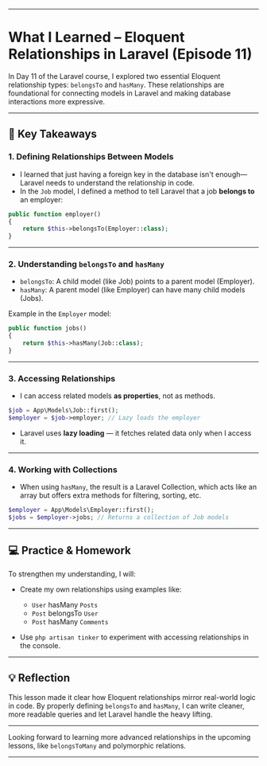 
---

# What I Learned – Eloquent Relationships in Laravel (Episode 11)

In Day 11 of the Laravel course, I explored two essential Eloquent relationship types: `belongsTo` and `hasMany`. These relationships are foundational for connecting models in Laravel and making database interactions more expressive.

---

## 🔑 Key Takeaways

### 1. **Defining Relationships Between Models**

* I learned that just having a foreign key in the database isn't enough—Laravel needs to understand the relationship in code.
* In the `Job` model, I defined a method to tell Laravel that a job **belongs to** an employer:

```php
public function employer()
{
    return $this->belongsTo(Employer::class);
}
```

---

### 2. **Understanding `belongsTo` and `hasMany`**

* `belongsTo`: A child model (like Job) points to a parent model (Employer).
* `hasMany`: A parent model (like Employer) can have many child models (Jobs).

Example in the `Employer` model:

```php
public function jobs()
{
    return $this->hasMany(Job::class);
}
```

---

### 3. **Accessing Relationships**

* I can access related models **as properties**, not as methods.

```php
$job = App\Models\Job::first();
$employer = $job->employer; // Lazy loads the employer
```

* Laravel uses **lazy loading** — it fetches related data only when I access it.

---

### 4. **Working with Collections**

* When using `hasMany`, the result is a Laravel Collection, which acts like an array but offers extra methods for filtering, sorting, etc.

```php
$employer = App\Models\Employer::first();
$jobs = $employer->jobs; // Returns a collection of Job models
```

---

## 💻 Practice & Homework

To strengthen my understanding, I will:

* Create my own relationships using examples like:

  * `User` hasMany `Posts`
  * `Post` belongsTo `User`
  * `Post` hasMany `Comments`
* Use `php artisan tinker` to experiment with accessing relationships in the console.

---

## 💡 Reflection

This lesson made it clear how Eloquent relationships mirror real-world logic in code. By properly defining `belongsTo` and `hasMany`, I can write cleaner, more readable queries and let Laravel handle the heavy lifting.

---

Looking forward to learning more advanced relationships in the upcoming lessons, like `belongsToMany` and polymorphic relations.

---
